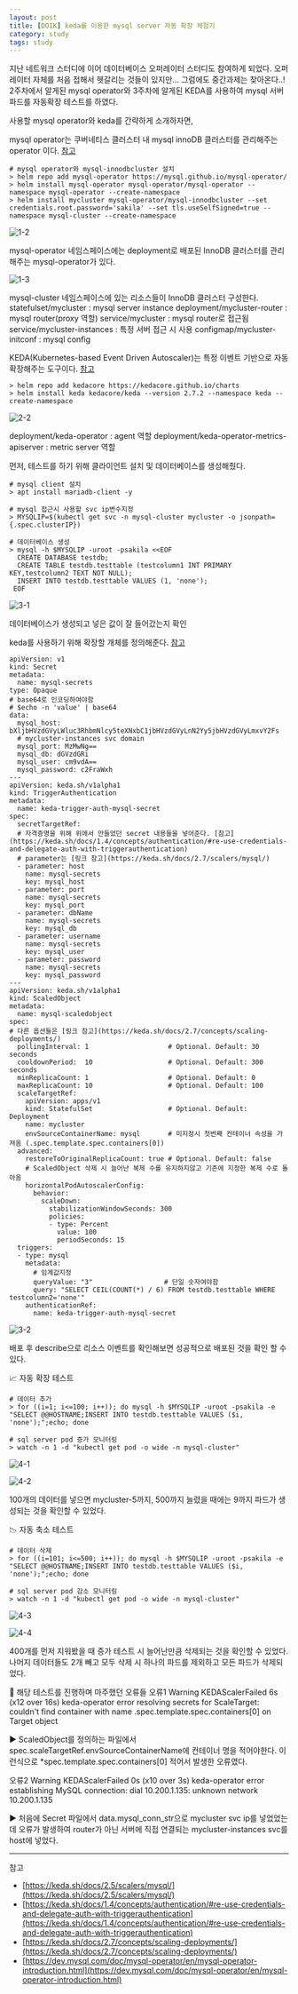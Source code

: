 ```yaml
---
layout: post
title: [DOIK] keda를 이용한 mysql server 자동 확장 체험기
category: study
tags: study
---
```


지난 네트워크 스터디에 이어 데이터베이스 오퍼레이터 스터디도 참여하게 되었다. 오퍼레이터 자체를 처음 접해서 헷갈리는 것들이 있지만… 그럼에도 중간과제는 찾아온다..! 2주차에서 알게된 mysql operator와 3주차에 알게된 KEDA를 사용하여 mysql 서버 파드를 자동확장 테스트를 하였다.

사용할 mysql operator와 keda를 간략하게 소개하자면,


mysql operator는 쿠버네티스 클러스터 내 mysql innoDB 클러스터를 관리해주는 operator 이다. [참고](https://dev.mysql.com/doc/mysql-operator/en/mysql-operator-introduction.html)

```
# mysql operator와 mysql-innodbcluster 설치
> helm repo add mysql-operator https://mysql.github.io/mysql-operator/
> helm install mysql-operator mysql-operator/mysql-operator --namespace mysql-operator --create-namespace
> helm install mycluster mysql-operator/mysql-innodbcluster --set credentials.root.password='sakila' --set tls.useSelfSigned=true --namespace mysql-cluster --create-namespace
```

![1-2](/assets/img/doik1/1-2.png)

mysql-operator 네임스페이스에는 deployment로 배포된 InnoDB 클러스터를 관리해주는 mysql-operator가 있다.


![1-3](/assets/img/doik1/1-3.png)

mysql-cluster 네임스페이스에 있는 리소스들이 InnoDB 클러스터 구성한다.
statefulset/mycluster : mysql server instance
deployment/mycluster-router : mysql router(proxy 역할)
service/mycluster : mysql router로 접근됨
service/mycluster-instances : 특정 서버 접근 시 사용
configmap/mycluster-initconf : mysql config



KEDA(Kubernetes-based Event Driven Autoscaler)는 특정 이벤트 기반으로 자동 확장해주는 도구이다. [참고](https://keda.sh/docs/2.7/concepts/)

```
> helm repo add kedacore https://kedacore.github.io/charts
> helm install keda kedacore/keda --version 2.7.2 --namespace keda --create-namespace
```

![2-2](/assets/img/doik1/2-2.png)

deployment/keda-operator : agent 역할
deployment/keda-operator-metrics-apiserver : metric server 역할



먼저, 테스트를 하기 위해 클라이언트 설치 및 데이터베이스를 생성해줬다.

```
# mysql client 설치
> apt install mariadb-client -y

# mysql 접근시 사용할 svc ip변수지정
> MYSQLIP=$(kubectl get svc -n mysql-cluster mycluster -o jsonpath={.spec.clusterIP})

# 데이터베이스 생성
> mysql -h $MYSQLIP -uroot -psakila <<EOF
  CREATE DATABASE testdb;
  CREATE TABLE testdb.testtable (testcolumn1 INT PRIMARY KEY,testcolumn2 TEXT NOT NULL);
  INSERT INTO testdb.testtable VALUES (1, 'none');
 EOF
```

![3-1](/assets/img/doik1/3-1.png)

데이터베이스가 생성되고 넣은 값이 잘 들어갔는지 확인


keda를 사용하기 위해 확장할 개체를 정의해준다. [참고](https://keda.sh/docs/2.7/scalers/mysql/)

```
apiVersion: v1
kind: Secret
metadata:
  name: mysql-secrets
type: Opaque
# base64로 인코딩하여야함
# $echo -n 'value' | base64
data:
  mysql_host: bXljbHVzdGVyLWluc3RhbmNlcy5teXNxbC1jbHVzdGVyLnN2Yy5jbHVzdGVyLmxvY2Fs
  # mycluster-instances svc domain
  mysql_port: MzMwNg==
  mysql_db: dGVzdGRi
  mysql_user: cm9vdA==
  mysql_password: c2FraWxh
---
apiVersion: keda.sh/v1alpha1
kind: TriggerAuthentication
metadata:
  name: keda-trigger-auth-mysql-secret
spec:
  secretTargetRef:
  # 자격증명을 위해 위에서 만들었던 secret 내용들을 넣어준다. [참고](https://keda.sh/docs/1.4/concepts/authentication/#re-use-credentials-and-delegate-auth-with-triggerauthentication)
  # parameter는 [링크 참고](https://keda.sh/docs/2.7/scalers/mysql/)
  - parameter: host
    name: mysql-secrets
    key: mysql_host
  - parameter: port
    name: mysql-secrets
    key: mysql_port
  - parameter: dbName
    name: mysql-secrets
    key: mysql_db
  - parameter: username
    name: mysql-secrets
    key: mysql_user
  - parameter: password
    name: mysql-secrets
    key: mysql_password
---
apiVersion: keda.sh/v1alpha1
kind: ScaledObject
metadata:
  name: mysql-scaledobject
spec:
# 다른 옵션들은 [링크 참고](https://keda.sh/docs/2.7/concepts/scaling-deployments/)
  pollingInterval: 1                    # Optional. Default: 30 seconds
  cooldownPeriod:  10                   # Optional. Default: 300 seconds
  minReplicaCount: 1                    # Optional. Default: 0
  maxReplicaCount: 10                   # Optional. Default: 100
  scaleTargetRef:
    apiVersion: apps/v1   
    kind: StatefulSet                   # Optional. Default: Deployment
    name: mycluster 
    envSourceContainerName: mysql       # 미지정시 첫번째 컨테이너 속성을 가져옴 (.spec.template.spec.containers[0])
  advanced:                                         
    restoreToOriginalReplicaCount: true # Optional. Default: false
    # ScaledObject 삭제 시 늘어난 복제 수를 유지하지않고 기존에 지정한 복제 수로 돌아옴    
    horizontalPodAutoscalerConfig:                  
      behavior:                                      
        scaleDown:
          stabilizationWindowSeconds: 300           
          policies:
          - type: Percent
            value: 100
            periodSeconds: 15
  triggers:
  - type: mysql
    metadata:
      # 임계값지정
      queryValue: "3"                  # 단일 숫자여야함
      query: "SELECT CEIL(COUNT(*) / 6) FROM testdb.testtable WHERE testcolumn2='none'"  
    authenticationRef:
      name: keda-trigger-auth-mysql-secret
```

![3-2](/assets/img/doik1/3-2.png)

배포 후 describe으로 리소스 이벤트를 확인해보면 성공적으로 배포된 것을 확인 할 수 있다. 



📈 자동 확장 테스트

```
# 데이터 추가
> for ((i=1; i<=100; i++)); do mysql -h $MYSQLIP -uroot -psakila -e "SELECT @@HOSTNAME;INSERT INTO testdb.testtable VALUES ($i, 'none');";echo; done

# sql server pod 증가 모니터링
> watch -n 1 -d "kubectl get pod -o wide -n mysql-cluster"
```


![4-1](/assets/img/doik1/4-1.png)

![4-2](/assets/img/doik1/4-2.png)

100개의 데이터를 넣으면 mycluster-5까지, 500까지 늘렸을 때에는 9까지 파드가 생성되는 것을 확인할 수 있었다.



📉 자동 축소 테스트

```
# 데이터 삭제
> for ((i=101; i<=500; i++)); do mysql -h $MYSQLIP -uroot -psakila -e "SELECT @@HOSTNAME;INSERT INTO testdb.testtable VALUES ($i, 'none');";echo; done

# sql server pod 감소 모니터링
> watch -n 1 -d "kubectl get pod -o wide -n mysql-cluster"
```

![4-3](/assets/img/doik1/4-3.png)

![4-4](/assets/img/doik1/4-4.png)

400개를 먼저 지워봤을 때 증가 테스트 시 늘어난만큼 삭제되는 것을 확인할 수 있었다. 나머지 데이터들도 2개 빼고 모두 삭제 시 하나의 파드를 제외하고 모든 파드가 삭제되었다.


🚧 해당 테스트를 진행하며 마주했던 오류들
오류1
Warning KEDAScalerFailed 6s (x12 over 16s) keda-operator error resolving secrets for ScaleTarget: couldn't find container with name .spec.template.spec.containers[0] on Target object

▶️  ScaledObject를 정의하는 파일에서 spec.scaleTargetRef.envSourceContainerName에 컨테이너 명을 적어야한다. 이런식으로 *spec.template.spec.containers[0] 적어서 발생한 오류였다.

오류2
Warning KEDAScalerFailed 0s (x10 over 3s) keda-operator error establishing MySQL connection: dial 10.200.1.135: unknown network 10.200.1.135

▶️  처음에 Secret 파일에서 data.mysql_conn_str으로 mycluster svc ip를 넣었었는데 오류가 발생하여 router가 아닌 서버에 직접 연결되는 mycluster-instances svc를 host에 넣었다.


---
참고
- [https://keda.sh/docs/2.5/scalers/mysql/](https://keda.sh/docs/2.5/scalers/mysql/)
- [https://keda.sh/docs/1.4/concepts/authentication/#re-use-credentials-and-delegate-auth-with-triggerauthentication](https://keda.sh/docs/1.4/concepts/authentication/#re-use-credentials-and-delegate-auth-with-triggerauthentication)
- [https://keda.sh/docs/2.7/concepts/scaling-deployments/](https://keda.sh/docs/2.7/concepts/scaling-deployments/)
- [https://dev.mysql.com/doc/mysql-operator/en/mysql-operator-introduction.html](https://dev.mysql.com/doc/mysql-operator/en/mysql-operator-introduction.html) 








